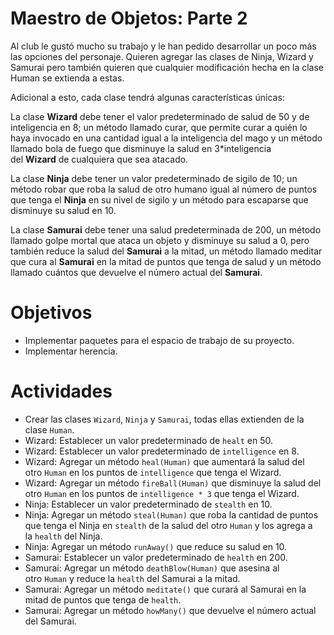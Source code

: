 # **Maestro de Objetos: Parte 2**

Al club le gustó mucho su trabajo y le han pedido desarrollar un poco más las opciones del personaje. Quieren agregar las clases de Ninja, Wizard y Samurai pero también quieren que cualquier modificación hecha en la clase Human se extienda a estas.

Adicional a esto, cada clase tendrá algunas características únicas:

La clase **Wizard** debe tener el valor predeterminado de salud de 50 y de inteligencia en 8; un método llamado curar, que permite curar a quién lo haya invocado en una cantidad igual a la inteligencia del mago y un método llamado bola de fuego que disminuye la salud en 3*inteligencia del **Wizard** de cualquiera que sea atacado.

La clase **Ninja** debe tener un valor predeterminado de sigilo de 10; un método robar que roba la salud de otro humano igual al número de puntos que tenga el **Ninja** en su nivel de sigilo y un método para escaparse que disminuye su salud en 10.

La clase **Samurai** debe tener una salud predeterminada de 200, un método llamado golpe mortal que ataca un objeto y disminuye su salud a 0, pero también reduce la salud del **Samurai** a la mitad, un método llamado meditar que cura al **Samurai** en la mitad de puntos que tenga de salud y un método llamado cuántos que devuelve el número actual del **Samurai**.

# **Objetivos**

- Implementar paquetes para el espacio de trabajo de su proyecto.
- Implementar herencia.

# **Actividades**

- Crear las clases `Wizard`, `Ninja` y `Samurai`, todas ellas extienden de la clase `Human`.
- Wizard: Establecer un valor predeterminado de `healt` en 50.
- Wizard: Establecer un valor predeterminado de `intelligence` en 8.
- Wizard: Agregar un método `heal(Human)` que aumentará la salud del otro `Human` en los puntos de `intelligence` que tenga el Wizard.
- Wizard: Agregar un método `fireBall(Human)` que disminuye la salud del otro `Human` en los puntos de `intelligence * 3` que tenga el Wizard.
- Ninja: Establecer un valor predeterminado de `stealth` en 10.
- Ninja: Agregar un método `steal(Human)` que roba la cantidad de puntos que tenga el Ninja en `stealth` de la salud del otro `Human` y los agrega a la `health` del Ninja.
- Ninja: Agregar un método `runAway()` que reduce su salud en 10.
- Samurai: Establecer un valor predeterminado de `health` en 200.
- Samurai: Agregar un método `deathBlow(Human)` que asesina al otro `Human` y reduce la `health` del Samurai a la mitad.
- Samurai: Agregar un método `meditate()` que curará al Samurai en la mitad de puntos que tenga de `health`.
- Samurai: Agregar un método `howMany()` que devuelve el número actual del Samurai.